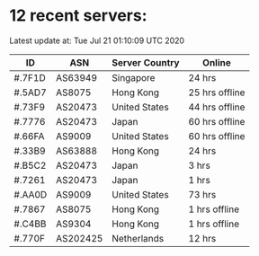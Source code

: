 # 12 recent servers:

Latest update at: Tue Jul 21 01:10:09 UTC 2020

| ID | ASN | Server Country | Online |
| -- | --- | -------------- | ------ |
| #.7F1D | AS63949 | Singapore | 24 hrs |
| #.5AD7 | AS8075 | Hong Kong | 25 hrs offline |
| #.73F9 | AS20473 | United States | 44 hrs offline |
| #.7776 | AS20473 | Japan | 60 hrs offline |
| #.66FA | AS9009 | United States | 60 hrs offline |
| #.33B9 | AS63888 | Hong Kong | 24 hrs |
| #.B5C2 | AS20473 | Japan | 3 hrs |
| #.7261 | AS20473 | Japan | 1 hrs |
| #.AA0D | AS9009 | United States | 73 hrs |
| #.7867 | AS8075 | Hong Kong | 1 hrs offline |
| #.C4BB | AS9304 | Hong Kong | 1 hrs offline |
| #.770F | AS202425 | Netherlands | 12 hrs |

